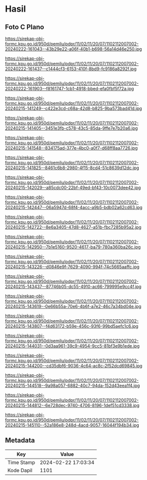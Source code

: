 # Hasil

## Foto C Plano

https://sirekap-obj-formc.kpu.go.id/950d/pemilu/pdpr/11/02/11/20/07/1102112007002-20240222-161043--43b29e22-a06f-40b1-b698-56a14d46e250.jpg

https://sirekap-obj-formc.kpu.go.id/950d/pemilu/pdpr/11/02/11/20/07/1102112007002-20240222-161437--c1444cf3-6153-410f-8bd9-fc9186a8292f.jpg

https://sirekap-obj-formc.kpu.go.id/950d/pemilu/pdpr/11/02/11/20/07/1102112007002-20240222-161903--f8161747-1cb1-4918-bbed-efa0fbf5f72a.jpg

https://sirekap-obj-formc.kpu.go.id/950d/pemilu/pdpr/11/02/11/20/07/1102112007002-20240215-141249--c422e3cd-c68a-42d8-b825-9ba573bad41d.jpg

https://sirekap-obj-formc.kpu.go.id/950d/pemilu/pdpr/11/02/11/20/07/1102112007002-20240215-141405--3451e3fb-c578-43c5-85da-9ffe7e7b20a6.jpg

https://sirekap-obj-formc.kpu.go.id/950d/pemilu/pdpr/11/02/11/20/07/1102112007002-20240215-141548--834175ad-377e-4bc0-a0f7-d68ff8aa7726.jpg

https://sirekap-obj-formc.kpu.go.id/950d/pemilu/pdpr/11/02/11/20/07/1102112007002-20240215-141825--8461c6b8-2980-4f15-8cd4-51c8639d12dc.jpg

https://sirekap-obj-formc.kpu.go.id/950d/pemilu/pdpr/11/02/11/20/07/1102112007002-20240215-142029--a85cdc00-22bf-49ed-bf43-10c0073dee42.jpg

https://sirekap-obj-formc.kpu.go.id/950d/pemilu/pdpr/11/02/11/20/07/1102112007002-20240215-142447--06a5947d-68f4-4acc-a9b5-bdb02a62cd63.jpg

https://sirekap-obj-formc.kpu.go.id/950d/pemilu/pdpr/11/02/11/20/07/1102112007002-20240215-142722--8e6a3405-47d8-4627-a51b-fbc7285b95a2.jpg

https://sirekap-obj-formc.kpu.go.id/950d/pemilu/pdpr/11/02/11/20/07/1102112007002-20240215-142950--7b1e5160-9520-4617-ba79-780a360ba26c.jpg

https://sirekap-obj-formc.kpu.go.id/950d/pemilu/pdpr/11/02/11/20/07/1102112007002-20240215-143226--d0846e9f-7629-4090-994f-74c5665aaffc.jpg

https://sirekap-obj-formc.kpu.go.id/950d/pemilu/pdpr/11/02/11/20/07/1102112007002-20240215-143437--87746b05-dc55-4910-ac66-799995e9cc4f.jpg

https://sirekap-obj-formc.kpu.go.id/950d/pemilu/pdpr/11/02/11/20/07/1102112007002-20240215-143619--0e66b55a-70e6-4b6f-a7e2-46c7a34bd04e.jpg

https://sirekap-obj-formc.kpu.go.id/950d/pemilu/pdpr/11/02/11/20/07/1102112007002-20240215-143807--f4d63172-b59e-456c-93f6-99bd5aefc1c6.jpg

https://sirekap-obj-formc.kpu.go.id/950d/pemilu/pdpr/11/02/11/20/07/1102112007002-20240215-144031--0d3aa961-39c9-4954-9cc5-81bf3e9b1ede.jpg

https://sirekap-obj-formc.kpu.go.id/950d/pemilu/pdpr/11/02/11/20/07/1102112007002-20240215-144200--cd35dbf6-9036-4c64-ac8c-2f52dcd69845.jpg

https://sirekap-obj-formc.kpu.go.id/950d/pemilu/pdpr/11/02/11/20/07/1102112007002-20240215-144518--9a98a057-6882-40c7-94da-152d43eea1f4.jpg

https://sirekap-obj-formc.kpu.go.id/950d/pemilu/pdpr/11/02/11/20/07/1102112007002-20240215-144812--6e728dec-9740-4706-8196-1def51cd3338.jpg

https://sirekap-obj-formc.kpu.go.id/950d/pemilu/pdpr/11/02/11/20/07/1102112007002-20240215-145110--52a186e8-248d-4acd-9057-16044f194b34.jpg


## Metadata

| Key        | Value               |
| ---------- | ------------------- |
| Time Stamp | 2024-02-22 17:03:34 |
| Kode Dapil | 1101                |



